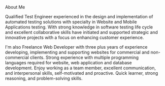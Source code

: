 About Me

Qualified Test Engineer experienced in the 
design and implementation of automated testing
solutions with specialty in Website and Mobile
Applications testing. With strong knowledge in
software testing life cycle and excellent 
collaborative skills have initiated and 
supported strategic and innovative projects 
with a focus on enhancing customer experience.

I'm also Freelance Web Developer with three 
plus years of experience developing, 
implementing and supporting websites for 
commercial and non-commercial clients. 
Strong experience with multiple programming 
languages required for website, 
web application and database development.
Enjoy working as a team member, excellent 
communication, and interpersonal skills, 
self-motivated and proactive. Quick learner, 
strong reasoning, and problem-solving skills.


